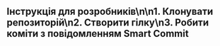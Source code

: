## Інструкція для розробників\n\n1. Клонувати репозиторій\n2. Створити гілку\n3. Робити коміти з повідомленням Smart Commit
